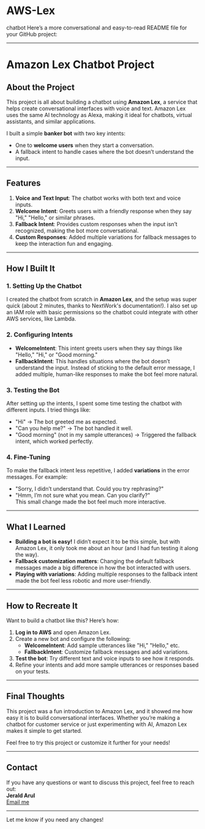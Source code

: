 # AWS-Lex
chatbot
Here’s a more conversational and easy-to-read README file for your GitHub project:

---

# Amazon Lex Chatbot Project

## About the Project

This project is all about building a chatbot using **Amazon Lex**, a service that helps create conversational interfaces with voice and text. Amazon Lex uses the same AI technology as Alexa, making it ideal for chatbots, virtual assistants, and similar applications.  

I built a simple **banker bot** with two key intents:  
- One to **welcome users** when they start a conversation.  
- A fallback intent to handle cases where the bot doesn’t understand the input.

---

## Features

1. **Voice and Text Input**: The chatbot works with both text and voice inputs.  
2. **Welcome Intent**: Greets users with a friendly response when they say "Hi," "Hello," or similar phrases.  
3. **Fallback Intent**: Provides custom responses when the input isn’t recognized, making the bot more conversational.  
4. **Custom Responses**: Added multiple variations for fallback messages to keep the interaction fun and engaging.  

---

## How I Built It

### 1. Setting Up the Chatbot  
I created the chatbot from scratch in **Amazon Lex**, and the setup was super quick (about 2 minutes, thanks to NextWork's documentation!). I also set up an IAM role with basic permissions so the chatbot could integrate with other AWS services, like Lambda.

### 2. Configuring Intents  
- **WelcomeIntent**: This intent greets users when they say things like "Hello," "Hi," or "Good morning."  
- **FallbackIntent**: This handles situations where the bot doesn’t understand the input. Instead of sticking to the default error message, I added multiple, human-like responses to make the bot feel more natural.  

### 3. Testing the Bot  
After setting up the intents, I spent some time testing the chatbot with different inputs. I tried things like:  
- "Hi" → The bot greeted me as expected.  
- "Can you help me?" → The bot handled it well.  
- "Good morning" (not in my sample utterances) → Triggered the fallback intent, which worked perfectly.  

### 4. Fine-Tuning  
To make the fallback intent less repetitive, I added **variations** in the error messages. For example:  
- "Sorry, I didn’t understand that. Could you try rephrasing?"  
- "Hmm, I’m not sure what you mean. Can you clarify?"  
This small change made the bot feel much more interactive.

---

## What I Learned

- **Building a bot is easy!** I didn’t expect it to be this simple, but with Amazon Lex, it only took me about an hour (and I had fun testing it along the way).  
- **Fallback customization matters**: Changing the default fallback messages made a big difference in how the bot interacted with users.  
- **Playing with variations**: Adding multiple responses to the fallback intent made the bot feel less robotic and more user-friendly.

---

## How to Recreate It

Want to build a chatbot like this? Here’s how:  

1. **Log in to AWS** and open Amazon Lex.  
2. Create a new bot and configure the following:  
   - **WelcomeIntent**: Add sample utterances like "Hi," "Hello," etc.  
   - **FallbackIntent**: Customize fallback messages and add variations.  
3. **Test the bot**: Try different text and voice inputs to see how it responds.  
4. Refine your intents and add more sample utterances or responses based on your tests.  

---

## Final Thoughts

This project was a fun introduction to Amazon Lex, and it showed me how easy it is to build conversational interfaces. Whether you’re making a chatbot for customer service or just experimenting with AI, Amazon Lex makes it simple to get started.  

Feel free to try this project or customize it further for your needs!

---

## Contact

If you have any questions or want to discuss this project, feel free to reach out:  
**Jerald Arul**  
[Email me](mailto:jeraldarul1862004@gmail.com)  

---

Let me know if you need any changes!
